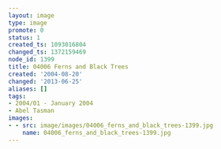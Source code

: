 ```yaml
---
layout: image
type: image
promote: 0
status: 1
created_ts: 1093016804
changed_ts: 1372159469
node_id: 1399
title: 04006 Ferns and Black Trees
created: '2004-08-20'
changed: '2013-06-25'
aliases: []
tags:
- 2004/01 - January 2004
- Abel Tasman
images:
- - src: image/images/04006_ferns_and_black_trees-1399.jpg
    name: 04006_ferns_and_black_trees-1399.jpg
---
```


